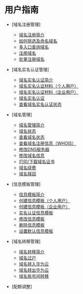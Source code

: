 # 用户指南

-   [域名注册管理]
    -   [域名注册简介](域名注册简介.md)
    -   [如何挑选及命名域名](如何挑选及命名域名.md)
    -   [多入口查询域名](多入口查询域名.md)
    -   [注册域名](注册域名.md)
    -   [批量注册域名](批量注册域名.md)

-   [域名实名认证管理]
    -   [域名实名认证简介](域名实名认证简介.md)
    -   [域名实名认证材料（个人用户）](域名实名认证材料（个人用户）.md)
    -   [域名实名认证材料（企业用户）](域名实名认证材料（企业用户）.md)
    -   [域名实名认证](域名实名认证.md)
    -   [查看域名实名认证状态](查看域名实名认证状态.md)

-   [域名管理]
    -   [域名管理简介](域名管理简介.md)
    -   [域名状态](域名状态.md)
    -   [查看域名状态](查看域名状态.md)
    -   [查看域名注册信息（WHOIS）](查看域名注册信息（WHOIS）.md)
    -   [修改DNS服务器](修改DNS服务器.md)
    -   [修改域名信息](修改域名信息.md)
    -   [打印/下载域名证书](打印-下载域名证书.md)
    -   [域名续费](域名续费.md)
    -   [域名赎回](域名赎回.md)

-   [信息模板管理]
    -   [信息模板简介](信息模板简介.md)
    -   [创建信息模板（个人用户）](创建信息模板（个人用户）.md)
    -   [创建信息模板（企业用户）](创建信息模板（企业用户）.md)
    -   [实名认证信息模板](实名认证信息模板.md)
    -   [修改信息模板](修改信息模板.md)
    -   [删除信息模板](删除信息模板.md)
    -   [设置默认信息模板](设置默认信息模板.md)

-   [域名转移管理]
    -   [域名转移简介](域名转移简介.md)
    -   [域名过户](域名过户.md)
    -   [域名转入华为云](域名转入华为云.md)
    -   [域名转出华为云](域名转出华为云.md)
    -   [域名账号间转移](域名账号间转移.md)

-   [配额调整]
